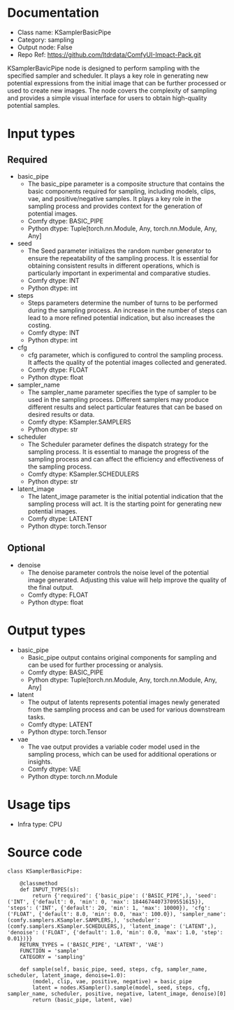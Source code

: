 # Documentation
- Class name: KSamplerBasicPipe
- Category: sampling
- Output node: False
- Repo Ref: https://github.com/ltdrdata/ComfyUI-Impact-Pack.git

KSamplerBavicPipe node is designed to perform sampling with the specified sampler and scheduler. It plays a key role in generating new potential expressions from the initial image that can be further processed or used to create new images. The node covers the complexity of sampling and provides a simple visual interface for users to obtain high-quality potential samples.

# Input types
## Required
- basic_pipe
    - The basic_pipe parameter is a composite structure that contains the basic components required for sampling, including models, clips, vae, and positive/negative samples. It plays a key role in the sampling process and provides context for the generation of potential images.
    - Comfy dtype: BASIC_PIPE
    - Python dtype: Tuple[torch.nn.Module, Any, torch.nn.Module, Any, Any]
- seed
    - The Seed parameter initializes the random number generator to ensure the repeatability of the sampling process. It is essential for obtaining consistent results in different operations, which is particularly important in experimental and comparative studies.
    - Comfy dtype: INT
    - Python dtype: int
- steps
    - Steps parameters determine the number of turns to be performed during the sampling process. An increase in the number of steps can lead to a more refined potential indication, but also increases the costing.
    - Comfy dtype: INT
    - Python dtype: int
- cfg
    - cfg parameter, which is configured to control the sampling process. It affects the quality of the potential images collected and generated.
    - Comfy dtype: FLOAT
    - Python dtype: float
- sampler_name
    - The sampler_name parameter specifies the type of sampler to be used in the sampling process. Different samplers may produce different results and select particular features that can be based on desired results or data.
    - Comfy dtype: KSampler.SAMPLERS
    - Python dtype: str
- scheduler
    - The Scheduler parameter defines the dispatch strategy for the sampling process. It is essential to manage the progress of the sampling process and can affect the efficiency and effectiveness of the sampling process.
    - Comfy dtype: KSampler.SCHEDULERS
    - Python dtype: str
- latent_image
    - The latent_image parameter is the initial potential indication that the sampling process will act. It is the starting point for generating new potential images.
    - Comfy dtype: LATENT
    - Python dtype: torch.Tensor
## Optional
- denoise
    - The denoise parameter controls the noise level of the potential image generated. Adjusting this value will help improve the quality of the final output.
    - Comfy dtype: FLOAT
    - Python dtype: float

# Output types
- basic_pipe
    - Basic_pipe output contains original components for sampling and can be used for further processing or analysis.
    - Comfy dtype: BASIC_PIPE
    - Python dtype: Tuple[torch.nn.Module, Any, torch.nn.Module, Any, Any]
- latent
    - The output of latents represents potential images newly generated from the sampling process and can be used for various downstream tasks.
    - Comfy dtype: LATENT
    - Python dtype: torch.Tensor
- vae
    - The vae output provides a variable coder model used in the sampling process, which can be used for additional operations or insights.
    - Comfy dtype: VAE
    - Python dtype: torch.nn.Module

# Usage tips
- Infra type: CPU

# Source code
```
class KSamplerBasicPipe:

    @classmethod
    def INPUT_TYPES(s):
        return {'required': {'basic_pipe': ('BASIC_PIPE',), 'seed': ('INT', {'default': 0, 'min': 0, 'max': 18446744073709551615}), 'steps': ('INT', {'default': 20, 'min': 1, 'max': 10000}), 'cfg': ('FLOAT', {'default': 8.0, 'min': 0.0, 'max': 100.0}), 'sampler_name': (comfy.samplers.KSampler.SAMPLERS,), 'scheduler': (comfy.samplers.KSampler.SCHEDULERS,), 'latent_image': ('LATENT',), 'denoise': ('FLOAT', {'default': 1.0, 'min': 0.0, 'max': 1.0, 'step': 0.01})}}
    RETURN_TYPES = ('BASIC_PIPE', 'LATENT', 'VAE')
    FUNCTION = 'sample'
    CATEGORY = 'sampling'

    def sample(self, basic_pipe, seed, steps, cfg, sampler_name, scheduler, latent_image, denoise=1.0):
        (model, clip, vae, positive, negative) = basic_pipe
        latent = nodes.KSampler().sample(model, seed, steps, cfg, sampler_name, scheduler, positive, negative, latent_image, denoise)[0]
        return (basic_pipe, latent, vae)
```